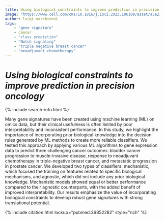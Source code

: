 ```yaml
---
title: Using biological constraints to improve prediction in precision oncology
image: "https://www.cell.com/cms/10.1016/j.isci.2023.106108/asset/a5a2122a-2006-41b9-9430-b28bd10251fc/main.assets/fx1_lrg.jpg"
author: luigi-marchionni
tags:
    - "gene signature"
    - cancer
    - "class prediction"
    - "Notch signaling"
    - "triple negative breast cancer"
    - "neoadjuvant chemotherapy"
---
```


# *Using biological constraints to improve prediction in precision oncology*

{% include search-info.html %}

Many gene signatures have been created using machine learning (ML) on omics data, but their clinical usefulness is often limited by poor interpretability and inconsistent performance. In this study, we highlight the importance of incorporating prior biological knowledge into the decision rules generated by ML methods to create more reliable classifiers. We tested this approach by applying various ML algorithms to gene expression data to predict three challenging cancer outcomes: bladder cancer progression to muscle-invasive disease, response to neoadjuvant chemotherapy in triple-negative breast cancer, and metastatic progression in prostate cancer. We developed two types of classifiers: mechanistic, which focused the training on features related to specific biological mechanisms, and agnostic, which did not include any prior biological knowledge. Mechanistic models showed equal or better performance compared to their agnostic counterparts, with the added benefit of improved interpretability. Our results emphasize the value of incorporating biological constraints to develop robust gene signatures with strong translational potential.

{% include citation.html lookup="pubmed:36852282" style="rich" %}
